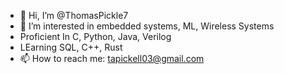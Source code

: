 - 👋 Hi, I’m @ThomasPickle7
- 👀 I’m interested in embedded systems, ML, Wireless Systems
- Proficient In C, Python, Java, Verilog
- LEarning SQL, C++, Rust
- 📫 How to reach me: tapickell03@gmail.com
<!---
ThomasPickle7/ThomasPickle7 is a ✨ special ✨ repository because its `README.md` (this file) appears on your GitHub profile.
You can click the Preview link to take a look at your changes.
--->
